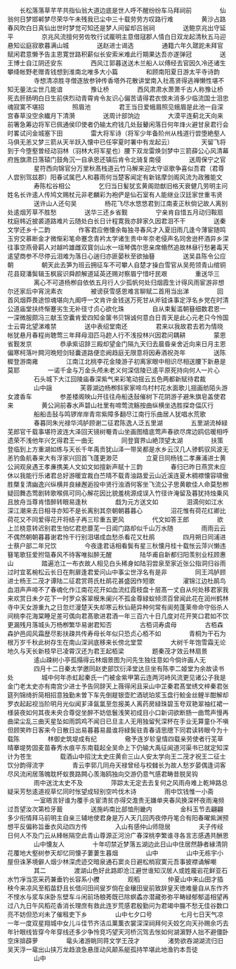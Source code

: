 <!-- { "loadSidebar": true } -->
　　长松落落草芊芊共指仙翁大道边底是世人呼不醒纷纷车马拜祠前
　　
　　仙翁何日梦邯郸梦尽荣华午未残我已尘中三十载劳劳方叹路行难
　　
　　黄沙占路春风吹白日真仙出世时梦觉可知还是梦人间留却吕翁祠
　　
　　送鲍京兆出守延平
　　
　　京兆风流擅何劳佐牧行试龎明主意借冦郡人情白日双龙起清秋五马迎悬知讼庭寂歌暮满山城
　　
　　送赵进士谒选
　　
　　通籍六年久蹉跎未拜官赋闲君意懒予告主恩寛世路积薪似长安索米难此行期果达吾亦遂弹冠
　　
　　送王博士自江阴还安东
　　
　　西风江郭暮送送木兰船人以傅经去官因久冷还诸生攀绛帐野老赠青钱想到淮南北唯多大小篇
　　
　　和顾南阳夏日游太平寺诗韵
　　
　　寺想清凉胜寻僧逐放参钟传香塔外花散讲堂南入社髙贤得逃禅懒性堪不知无量法尘世几能谙
　　
　　豫让桥
　　
　　西风肃肃水萧萧千古人称豫让桥死去肝肠明白日生前侠烈动青霄肯令友识心偏苦请得君衣恨未消多少临流国士泪忠魂寂寞不堪招
　　
　　照眉池
　　
　　君王当日爱蛾眉照见蛾眉是此池一自深宫春草没空余纎月下清漪
　　
　　送周计部饷边
　　
　　大漠平连蓟北天向来前箸急筹边将军已佩通侯印使者仍输太府钱几处鼔鼙闲落日何年烽火避甘泉君行会时畧试问金城塞下田
　　
　　雷大将军诗（将军少年备阶州从栈道行尝堕絶壑人马俱无恙又梦三箭从天半跃入懐中已任寜夏时署中有龙起云）
　　
　　天留飞将到于今堕壑曽经动羽林（羽林大将军星也）腰下双龙雷焕剑梦中三箭薛公心风清幕府旌旗肃日落辕门鼓角沉一自承恩还镇后肯令北骑复南侵
　　
　　送周保宁之官
　　
　　星符西向锦官分万里秋髙栈道云竹马解来迎太守讴歌争喜似吾君（君尊人尝别驾兹郡）阳春试属巴人和暮雨何当楚客闻定有新铭摩剑阁风流为政雅能文
　　
　　寿陈松谷相公
　　
　　乞归当日髪犹玄黄阁勋猷旧格天衰健几劳明主问姓名长许逺人传鸠文赐杖元非老麟彩为袍俨是仙石室有人能继业汉廷家世重韦贤
　　
　　送许山人还句吴
　　
　　杨花飞尽水悠悠君到江南麦正秋倘记故人离别处逺烟芳草不胜愁
　　
　　送华三还乡省觐
　　
　　宁亲肯自惜五月动归鞍扇枕庭帏近披裘道路难片云随处白长日计程寛我亦辞家久因君泪不干
　　
　　送秦文学还乡十二韵
　　
　　作客君应倦懐余每独寻春风才入夏旧雨几逢今薄宦随鸣玉穷交慕断金才微惭彩笔命蹇念青衿太学诸生贵中年奈老侵声名同舍逊杯酒异乡深往事空燕骨羁人对越吟雄雌双寳剑山水一瑶琴偶尔思亲席翛然追故林昼行愁暑毒天逺望商参不尽停云泪难为落日心遄归亦匪晏秋至欲抽簮
　　
　　送吴县陈令公应朝
　　
　　朝天此去笋为班云拥征车不可攀人自楚才操白雪官从吴苑领青山绾铜花县窥潘鬓辑玉枫宸识舜颜解道延英还赐对察眉宁惜吁民艰
　　
　　重送华三
　　
　　离心不可道杨栁自依依五月行人少孤帆何处归烟霞生计得风雨宦游非想尔还家后中宵浣素衣
　　
　　被谤获雪感恩难言聊赋二首用当出涕
　　
　　回首风烟莽畏途惊魂堪向九阍呼一文肯许金钱送万死甘从斧钺诛事定浮名乡党在时清公道庙堂扶终惭蹇劣生无补径寸贞心欲化珠
　　
　　自从束髪滥朝簮细数君恩一一深微服颇冯三献玉空囊肯爱四知金箧书贝锦诚何意白日青天是此心元老只今怜国士云霄北望涕难禁
　　
　　送中表绍堂南还
　　
　　君来以我故君去若为情晓帐犹悬月春程尚聴莺三年拜母泪匹马趂人行不浅投林兴因君问耦耕
　　
　　蒙恩省觐发京
　　
　　恭承紫诏辞三殿却望金门隔九天归去晨昏亲舍近向来日月主恩偏寒柯落叶闗河晩短剑轻囊道路便恋阙趋庭无限意将因寿酒祝尧年
　　
　　送陈穉登游南雍
　　
　　江南江北桃李花金陵游子初离家眼中相识尽相送腰下新悬是莫耶
　　
　　一诺千金与万金头颅未老义何深信陵已逺平原死持向何人一片心
　　
　　石头城下大江回陵庙春深紫气来彩笔动揺云五色两都新赋待君裁
　　
　　山中謡
　　
　　芙蓉湖边杨栁斜家家啼鸟村村花水面歌儿揺画舫陌头游女渡香车
　　
　　参差楼阁映山开往往舟船迭鼔催树下花阴游子避朱旗皂盖使君来
　　
　　黄公涧前春水声碧山社里有啼莺流觞按曲纵横坐选胜探竒偪仄行
　　
　　船船击鼔与鸣锣岸岸青帘紫障多翻尽江南行乐曲居人犹唱水荒歌
　　
　　春暮同朱光禄华鸿胪顾谢二征君陈逸人泛五里湖
　　
　　五里湖流棹緑芜郎官千载事堪符波连大泽回天镜树罨青山坐画图樯底莺声春欲尽席边鸥侣暖相呼遗荣不浅他年兴乞得君王一曲无
　　
　　同登寳界山絶顶望太湖
　　
　　扶策登临到上方重湖如练与天长千年禹贡犹山泽一带吴都是水乡云汉几人骖鹤驭风波无恙钓鱼航春来大有浮家兴回首飞蓬更渺茫
　　
　　立夏日同杨钱二孝亷浦进士黄公涧观泉遇王孝亷携美人文如文如擅新声赋十三韵
　　
　　春归已昨日燕赏未应休以我能行乐诸君总好游暖宜裁白苎晴不载青油路爱云山近溪连夏木稠襟懐容啸傲胜槩复清幽逸兴纵横并良縁邂逅投中贤行浊酒何客坐飞流公子思黄歇佳人命莫愁栁疑回舞态莺剧转歌喉佩可同心解花因比貌羞桃源成误入竹径许淹留及暮犹持烛乗风且放舟当尊肯惜醉转眼易逢秋
　　
　　戱为元方送文如
　　
　　泪滴何如江水深江潮来去日相寻亦知不是长离别其奈朝朝暮暮心
　　
　　沼花惟有荷花红卿比荷花又不同爱得花开将结子再三珍重五更风
　　
　　代文如答王郎
　　
　　欲上兰桡意转迟别君生怕忆君悲蘼芜一日阊门路却似千山万水随
　　
　　雨雨云云不偶然朝朝暮暮谢君怜干行别泪堪成血愁杀看花又杜鹃
　　
　　四月朔日同浦进士蔡户部二年兄饮
　　
　　今夜逢君话相看鬓有星三秋懐月桂十载怅云萍兴懒违簮笔歌狂爱拊瓴春风不待客唯拟醉无醒
　　
　　陆华甫自新都归阳羡别业枉顾惠山
　　
　　踏遍沧江一布衣故人相见白头稀身如陆羽尝泉至家近张公指洞归谷雨过时宜茗椀松云长日在荆扉逢君爱问山中事尘世浮名有是非
　　
　　同王鸿胪顾进士杨王二茂才谭陆二征君赏蒋氏杜鹃花甚盛因作短歌
　　
　　濯锦江边杜鹃鸟血泪声声啼不了春魂化作江南花花开如血流红霞枝盘十层髙一丈自从何处移君家我来欢赏日未夕花下一时罗众客翠幙朱阑兴不孤金尊緑蚁倾须百曾闻此花在润州鹤林寺中天女游重九之日忽烂漫楚天失却寒云秋仙葩异种何常有阆苑蓬莱帝命守俗杀人间桃李花海棠睡足差可偶向君髙歌进君酒一年三百六十日几度对花开笑口君如不饮更漏残月落城头万杨栁繁华易谢君知否
　　
　　古栢词寿虞母
　　
　　古栢森森护邑闾风霜歴尽影扶疎共传寿母长年似只恐贞心栢不如
　　
　　青桐为干石为根万岁千秋此树存生在南山深涧底移来长傍北堂萱
　　
　　大树千年饱雪霜无论地久与天长新枝早已凌霄汉还为君王起栢梁
　　
　　题秦茂才效云林扇景
　　
　　逺山疎树小亭孤搨得云林烟景图为问先生独往意如今倘许画人无
　　
　　四月十二日秦太学邀同赵吏部饮衍泽堂达旦坐有陈李二姬堂为余故读书处
　　
　　城中何年赤虹起秦氏一门被金紫甲第云连两河峙风流更见诸公子我是金门老太史亦有南宫少进士予告同辞天上薇得闲且采山中芷秦君髙堂绣文梓秦君张筵列锦绮折简相招意独勤未曽下车先倒屣银壶贮酒琥珀浆玉盘行鲙金丝鲤半酣解却罗衣起起视当阶明月光似闻芗泽氤氲至忽报美人离药房緑珠碧玉夸双艳翠袖红裙一様装夜如何其夜未央合尊促坐醉不妨低鬟浅笑初成目小口新词欲断肠一曲莺声慢再曲梁尘乱三曲天星坠如雨鹍鸡不闻日已旦主人无用独留髠深杯在手业无算童仆不嗔但顾笑昨日客来今日散日出易暮暮易晨谁将緑鬓驻青春请思牕下同君读转眼今为十载陈
　　
　　林御史筑堤成有纪
　　
　　儆予连岁轸皇情四载亲劳使者行芜草晴搴堤势固麦苗春秀水痕平东南载起全吴命上下仍输大禹征闻道河渠书已就定知深计为苍生
　　
　　载酒山中招沈太史庄黄俞三山人安太学向王二茂才祝王二征士饮分韵得流字
　　
　　青云李郭几同舟天禄曾经与校雠长为故人愁岁晏偶逢词客尽风流闲居落魄耽杯蚁畏路闗心羡海鸥独向交游仍意气感君畴昔脱吴钩
　　
　　雨中送沈太史不及
　　
　　萍踪太无定去去复何之风雨舟难上乾坤路总疑采芳愁逺道视草忆同时怅望成轻别空吟伐木诗
　　
　　雨中饮钱惟一小斋
　　
　　一室晤言好谁为覆手炎宦清贫亦得交澹贵无嫌单夹春风换深杯夜雨淹频过吾望汝次第检牙籖
　　
　　送施屿南比部恤刑畿内
　　
　　金科玉节去翩翩多少衔情拜马前明主自亲三辅地使君身是万人天几回丙夜停丹笔合有阳春曜紫渊预想平反偏称旨垂衣风动四方传
　　
　　入山有感仲山师隠居
　　
　　夫子传经日何人不及门云从綘帐隔空此青山尊源正河汾广春深桃李繁谁寻各言志感遇共酬恩
　　
　　山中懐友人
　　
　　十年叨禁近梦落五湖边此日山中住居然静者縁清阴花覆地大壑树参天却忆同懐子萋萋生暮烟
　　
　　山中
　　
　　山中无栋宇小屋但诛茅境僻人烟少林深虎迹交暗泉通石窦炎日避松梢寂寞元吾事披襟诵解嘲
　　
　　其二
　　
　　渡湖山色好此路即沧江避世谁知汉居人或姓龎岩花鲜亚石水竹凈当窓采药兼垂钓长容系小艭
　　
　　观稻
　　
　　仲夏山中来山田才插秧今来凉风至稻苗舒且长借问田间叟岁倘在金穰田叟前致辞皇天徳难量自从东作齐不悭水与浆车床卧东壁车斗闲前场稂莠既已除螟蟊亦潜藏弥弥平畴緑郁郁遥相望再过八九日午风稻花香消长理庶有救此连岁荒感君殷勤问为君竭中膓不愁无佳谷数口亮不妨但恐刈未了催租吏下乡
　　
　　山中七夕口号
　　
　　七月七日天气凉一年一度双星翔城中女儿斗佳节齐洁瓜菓薫衣裳深深祠拜何夭姣乞向天孙赐余巧去年针眼线皆穿今年穿线还多少争怜竞巧望天河桥沉驾去怅如何湖濵野人拙不避僵卧空床揜薜萝
　　
　　鼋头渚游眺同蒋文学王茂才
　　
　　渚势欲吞湖湖流归旧吴天浮一鼋出山挟万龙趋浪急悬厓动风颠系艇孤持竿堪此地渔钓本吾徒
　　
　　山中
　　
